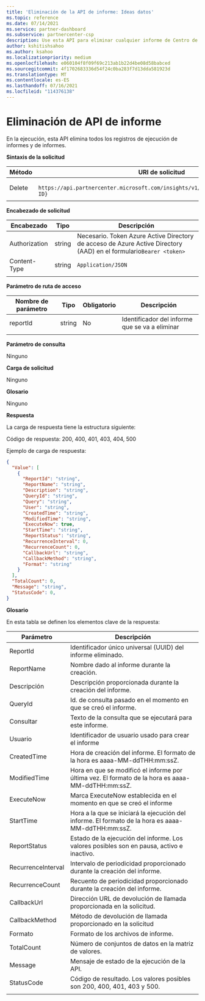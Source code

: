 ```yaml
---
title: 'Eliminación de la API de informe: Ideas datos'
ms.topic: reference
ms.date: 07/14/2021
ms.service: partner-dashboard
ms.subservice: partnercenter-csp
description: Use esta API para eliminar cualquier informe de Centro de partners insights.
author: kshitishsahoo
ms.author: ksahoo
ms.localizationpriority: medium
ms.openlocfilehash: e060104f8f09f69c213ab1b22d4be08d58babced
ms.sourcegitcommit: 4f1702683336d54f24c0ba283f7d13dda581923d
ms.translationtype: MT
ms.contentlocale: es-ES
ms.lasthandoff: 07/16/2021
ms.locfileid: "114376138"
---
```

# <a name="delete-report-api"></a>Eliminación de API de informe

En la ejecución, esta API elimina todos los registros de ejecución de informes y de informes.

**Sintaxis de la solicitud**

|    Método    |    URI de solicitud    |
|    ----    |    ----    |
|    Delete    |    ` https://api.partnercenter.microsoft.com/insights/v1/mpn/ScheduledReport/{Report ID}`    |
|        |        |

**Encabezado de solicitud**

|    Encabezado    |    Tipo    |    Descripción    |
|    ----    |    ----    |    ----    |
|    Authorization    |    string    |    Necesario. Token Azure Active Directory de acceso de Azure Active Directory (AAD) en el formulario`Bearer <token>`    |
|    Content-Type    |    string    |    `Application/JSON`    |
|        |        |        |

**Parámetro de ruta de acceso**

|    Nombre de parámetro    |    Tipo    |    Obligatorio    |    Descripción    |
|    ----    |    ----    |    ----    |    ----    |
|    reportId     |    string    |    No    |    Identificador del informe que se va a eliminar    |
|        |        |        |        |

**Parámetro de consulta**

Ninguno

**Carga de solicitud**

Ninguno

**Glosario**

Ninguno

**Respuesta**

La carga de respuesta tiene la estructura siguiente:

Código de respuesta: 200, 400, 401, 403, 404, 500

Ejemplo de carga de respuesta:

```json
{ 
  "Value": [ 
    { 
      "ReportId": "string", 
      "ReportName": "string", 
      "Description": "string", 
      "QueryId": "string", 
      "Query": "string", 
      "User": "string", 
      "CreatedTime": "string", 
      "ModifiedTime": "string", 
      "ExecuteNow": true, 
      "StartTime": "string", 
      "ReportStatus": "string", 
      "RecurrenceInterval": 0, 
      "RecurrenceCount": 0, 
      "CallbackUrl": "string",
      "CallbackMethod": "string",
      "Format": "string" 
    } 
  ], 
  "TotalCount": 0, 
  "Message": "string", 
  "StatusCode": 0, 
} 
```

**Glosario**

En esta tabla se definen los elementos clave de la respuesta:

|    Parámetro    |    Descripción    |
|    ----    |    ----    |
|    ReportId     |    Identificador único universal (UUID) del informe eliminado.     |
|    ReportName     |    Nombre dado al informe durante la creación.     |
|    Descripción     |    Descripción proporcionada durante la creación del informe.     |
|    QueryId     |    Id. de consulta pasado en el momento en que se creó el informe.     |
|    Consultar     |    Texto de la consulta que se ejecutará para este informe.     |
|    Usuario     |    Identificador de usuario usado para crear el informe     |
|    CreatedTime     |    Hora de creación del informe. El formato de la hora es aaaa-MM-ddTHH:mm:ssZ.     |
|    ModifiedTime     |    Hora en que se modificó el informe por última vez. El formato de la hora es aaaa-MM-ddTHH:mm:ssZ.     |
|    ExecuteNow     |    Marca ExecuteNow establecida en el momento en que se creó el informe     |
|    StartTime     |    Hora a la que se iniciará la ejecución del informe. El formato de la hora es aaaa-MM-ddTHH:mm:ssZ.     |
|    ReportStatus     |    Estado de la ejecución del informe. Los valores posibles son en pausa, activo e inactivo.     |
|    RecurrenceInterval     |    Intervalo de periodicidad proporcionado durante la creación del informe.     |
|    RecurrenceCount     |    Recuento de periodicidad proporcionado durante la creación del informe.     |
|    CallbackUrl     |    Dirección URL de devolución de llamada proporcionada en la solicitud.     |
|    CallbackMethod    |    Método de devolución de llamada proporcionado en la solicitud    |
|    Formato     |    Formato de los archivos de informe.     |
|    TotalCount     |    Número de conjuntos de datos en la matriz de valores.     |
|    Message     |    Mensaje de estado de la ejecución de la API.     |
|    StatusCode     |    Código de resultado. Los valores posibles son 200, 400, 401, 403 y 500.     |
|        |        |
